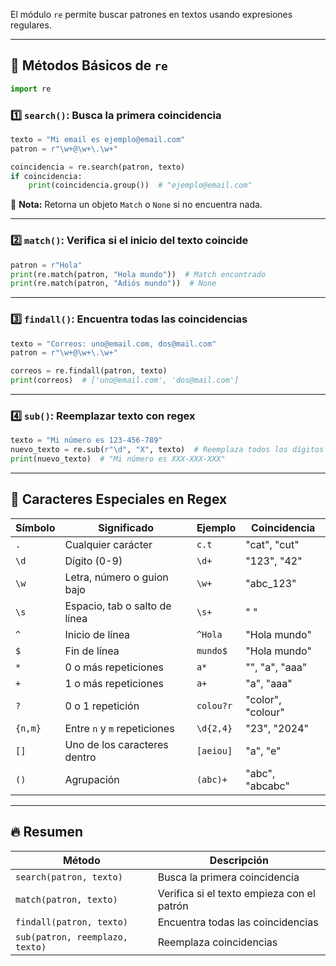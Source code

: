 
El módulo `re` permite buscar patrones en textos usando expresiones regulares.

---

## 🔹 Métodos Básicos de `re`

```python
import re
```

### 1️⃣ `search()`: Busca la primera coincidencia  
```python
texto = "Mi email es ejemplo@email.com"
patron = r"\w+@\w+\.\w+"

coincidencia = re.search(patron, texto)
if coincidencia:
    print(coincidencia.group())  # "ejemplo@email.com"
```

📌 **Nota:** Retorna un objeto `Match` o `None` si no encuentra nada.

---

### 2️⃣ `match()`: Verifica si el inicio del texto coincide  
```python
patron = r"Hola"
print(re.match(patron, "Hola mundo"))  # Match encontrado
print(re.match(patron, "Adiós mundo"))  # None
```

---

### 3️⃣ `findall()`: Encuentra todas las coincidencias  
```python
texto = "Correos: uno@email.com, dos@mail.com"
patron = r"\w+@\w+\.\w+"

correos = re.findall(patron, texto)
print(correos)  # ['uno@email.com', 'dos@mail.com']
```

---

### 4️⃣ `sub()`: Reemplazar texto con regex  
```python
texto = "Mi número es 123-456-789"
nuevo_texto = re.sub(r"\d", "X", texto)  # Reemplaza todos los dígitos
print(nuevo_texto)  # "Mi número es XXX-XXX-XXX"
```

---

## 🔹 Caracteres Especiales en Regex

| Símbolo | Significado | Ejemplo | Coincidencia |
|---------|------------|---------|-------------|
| `.` | Cualquier carácter | `c.t` | "cat", "cut" |
| `\d` | Dígito (0-9) | `\d+` | "123", "42" |
| `\w` | Letra, número o guion bajo | `\w+` | "abc_123" |
| `\s` | Espacio, tab o salto de línea | `\s+` | " " |
| `^` | Inicio de línea | `^Hola` | "Hola mundo" |
| `$` | Fin de línea | `mundo$` | "Hola mundo" |
| `*` | 0 o más repeticiones | `a*` | "", "a", "aaa" |
| `+` | 1 o más repeticiones | `a+` | "a", "aaa" |
| `?` | 0 o 1 repetición | `colou?r` | "color", "colour" |
| `{n,m}` | Entre `n` y `m` repeticiones | `\d{2,4}` | "23", "2024" |
| `[]` | Uno de los caracteres dentro | `[aeiou]` | "a", "e" |
| `()` | Agrupación | `(abc)+` | "abc", "abcabc" |

---

## 🔥 Resumen

| Método | Descripción |
|--------|------------|
| `search(patron, texto)` | Busca la primera coincidencia |
| `match(patron, texto)` | Verifica si el texto empieza con el patrón |
| `findall(patron, texto)` | Encuentra todas las coincidencias |
| `sub(patron, reemplazo, texto)` | Reemplaza coincidencias |
